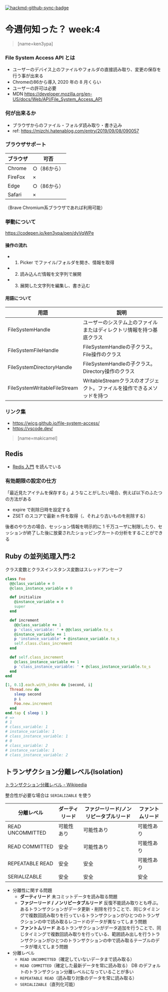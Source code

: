 [![hackmd-github-sync-badge](https://hackmd.io/CFlTER5rRHy37AW44sisZw/badge)](https://hackmd.io/CFlTER5rRHy37AW44sisZw)

# 今週何知った？ week:4

> [name=ken3ypa]

### File System Access API とは
- ユーザーのデバイス上のファイルやフォルダの直接読み取り、変更の保存を行う事が出来る
- Chromeの86から導入
2020 年の 8 月くらい
- ユーザーの許可は必要
- MDN https://developer.mozilla.org/en-US/docs/Web/API/File_System_Access_API

### 何が出来るか
- ブラウザからのファイル・フォルダ読み取り・書き込み
- ref: https://mizchi.hatenablog.com/entry/2019/09/08/090057


### ブラウザサポート

|ブラウザ|可否|
| --- | --- |
|Chrome|○（86から）|
| FireFox |  × |
| Edge | ○（86から） |
| Safari | × |

（Brave Chromium系ブラウザであれば利用可能）


### 挙動について
https://codepen.io/ken3ypa/pen/dyVqWPe

#### 操作の流れ
- 1. Picker でファイル/フォルダを開き、情報を取得
- 2. 読み込んだ情報を文字列で展開
- 3. 展開した文字列を編集し、書き込む

#### 用語について

|用語|説明|
| --- | --- |
| FileSystemHandle | ユーザーのシステム上のファイルまたはディレクトリ情報を持つ基底クラス |
| FileSystemFileHandle | FileSystemHandleの子クラス。File操作のクラス |
| FileSystemDirectoryHandle |  FileSystemHandleの子クラス。Directory操作のクラス|
| FileSystemWritableFileStream | WritableStreamクラスのオブジェクト。ファイルを操作できるメソッドを持つ|

### リンク集
- https://wicg.github.io/file-system-access/
- https://vscode.dev/

> [name=makicamel]

## Redis

- [Redis 入門](https://www.amazon.co.jp/dp/4048917358) を読んでいる

### 有効期限の設定の仕方

「最近見たアイテムを保存する」ようなことがしたい場合、例えば以下のふたつの方法がある
- expire で削除日時を設定する
- ZSET のスコアで最新 n 件を取得（、それより古いものを削除する）

後者のやり方の場合、セッション情報を明示的に 1 千万ユーザに制限したり、セッションが終了した後に放棄されたショッピングカートの分析をすることができる

## Ruby の並列処理入門:2
クラス変数とクラスインスタンス変数はスレッドアンセーフ

```ruby
class Foo
  @@class_variable = 0
  @class_instance_variable = 0

  def initialize
    @instance_variable = 0
    super
  end

  def increment
    @@class_variable += 1
    p 'class_variable: ' + @@class_variable.to_s
    @instance_variable += 1
    p 'instance_variable' + @instance_variable.to_s
    self.class.class_increment
  end

  def self.class_increment
    @class_instance_variable += 1
    p 'class_instance_variable: ' + @class_instance_variable.to_s
  end
end

[1, 0.1].each.with_index do |second, i|
  Thread.new do
    sleep second
    p i
    Foo.new.increment
  end
end.tap { sleep 1 }
# =>
# 1
# class_variable: 1
# instance_variable: 1
# class_instance_variable: 1
# 0
# class_variable: 2
# instance_variable: 1
# class_instance_variable: 2
```

## トランザクション分離レベル(Isolation)
[トランザクション分離レベル - Wikipedia](https://ja.wikipedia.org/wiki/トランザクション分離レベル)

整合性が必要な場合は `SERIALIZABLE` を使う

|分離レベル|ダーティリード|ファジーリード/ノンリピータブルリード|ファントムリード|
| -- | -- | -- | -- |
|READ UNCOMMITTED|可能性あり|可能性あり|可能性あり|
|READ COMMITTED|安全|可能性あり|可能性あり|
|REPEATABLE READ|安全|安全|可能性あり|
|SERIALIZABLE|安全|安全|安全|

- 分離性に関する問題
    - **ダーティリード**
    未コミットデータを読み取る問題
    - **ファジーリード / ノンリピータブルリード**
    反復不能読み取りとも呼ぶ。
    あるトランザクションがデータ更新・削除を行うことで、同じタイミングで複数回読み取りを行っているトランザクションがひとつのトランザクションの中で読み取るレコードのデータが異なってしまう問題
    - **ファントムリード**
    あるトランザクションがデータ追加を行うことで、同じタイミングで複数回読み取りを行っている、範囲読み出しを行うトランザクションがひとつのトランザクションの中で読み取るテーブルのデータが増えてしまう問題
- 分離レベル
    - `READ UNCOMMITTED`（確定していないデータまで読み取る）
    - `READ COMMITTED`（確定した最新データを常に読み取る）
    DB のデフォルトのトランザクション分離レベルになっていることが多い
    - `REPEATABLE READ`（読み取り対象のデータを常に読み取る）
    - `SERIALIZABLE`（直列化可能）

